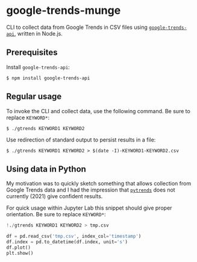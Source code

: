 # google-trends-munge

CLI to collect data from Google Trends in CSV files using [`google-trends-api`](https://github.com/pat310/google-trends-api), written in Node.js.

## Prerequisites

Install `google-trends-api`:

```console
$ npm install google-trends-api
```

## Regular usage

To invoke the CLI and collect data, use the following command. Be sure to replace `KEYWORD*`:

```console
$ ./gtrends KEYWORD1 KEYWORD2
```

Use redirection of standard output to persist results in a file:

```console
$ ./gtrends KEYWORD1 KEYWORD2 > $(date -I)-KEYWORD1-KEYWORD2.csv
```

## Using data in Python

My motivation was to quickly sketch something that allows collection from Google Trends data and I had the impression that [`pytrends`](https://github.com/GeneralMills/pytrends) does not currently (2021) give confident results.

For quick usage within Jupyter Lab this snippet should give proper orientation. Be sure to replace `KEYWORD*`:

```python
!./gtrends KEYWORD1 KEYWORD2 > tmp.csv

df = pd.read_csv('tmp.csv', index_col='timestamp')
df.index = pd.to_datetime(df.index, unit='s')
df.plot()
plt.show()
```

